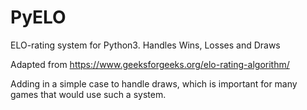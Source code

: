 # PyELO
ELO-rating system for Python3. Handles Wins, Losses and Draws

Adapted from https://www.geeksforgeeks.org/elo-rating-algorithm/

Adding in a simple case to handle draws, which is important for many games that would use such a system.
